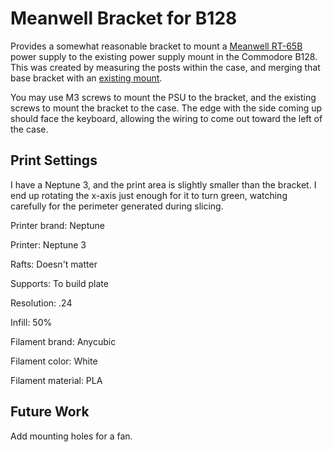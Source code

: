 # Meanwell Bracket for B128

Provides a somewhat reasonable bracket to mount a 
[Meanwell RT-65B](https://www.meanwell.com/productPdf.aspx?i=484)
power supply to the existing power supply mount in the Commodore B128. This was
created by measuring the posts within the case, and merging that base bracket
with an [existing mount](https://www.thingiverse.com/thing:4789768).

You may use M3 screws to mount the PSU to the bracket, and the existing screws
to mount the bracket to the case. The edge with the side coming up should face
the keyboard, allowing the wiring to come out toward the left of the case.

## Print Settings

I have a Neptune 3, and the print area is slightly smaller than the bracket. I
end up rotating the x-axis just enough for it to turn green, watching carefully
for the perimeter generated during slicing.

Printer brand: Neptune

Printer: Neptune 3

Rafts: Doesn't matter

Supports: To build plate

Resolution: .24

Infill: 50%

Filament brand: Anycubic

Filament color: White

Filament material: PLA

## Future Work

Add mounting holes for a fan.
